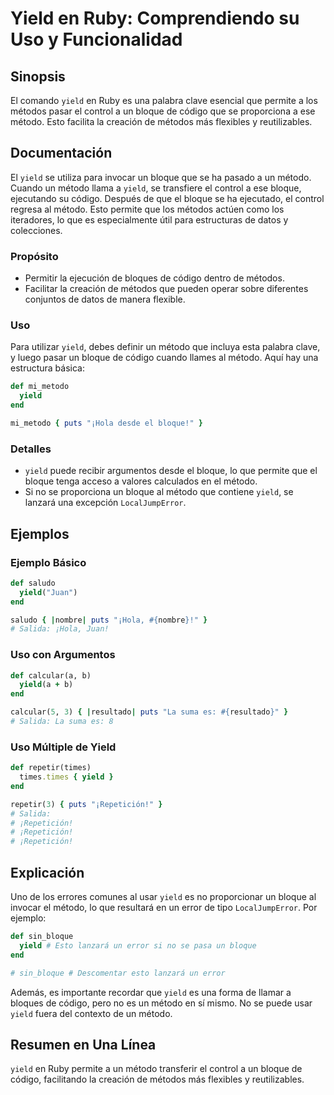 <!--
Meta Description: # Yield en Ruby: Comprendiendo su Uso y Funcionalidad ## Sinopsis El comando `yield` en Ruby es una palabra clave esencial que permite a los métodos p...
Meta Keywords: yield, que, bloque, método, ruby
-->

# Yield en Ruby: Comprendiendo su Uso y Funcionalidad

## Sinopsis
El comando `yield` en Ruby es una palabra clave esencial que permite a los métodos pasar el control a un bloque de código que se proporciona a ese método. Esto facilita la creación de métodos más flexibles y reutilizables.

## Documentación
El `yield` se utiliza para invocar un bloque que se ha pasado a un método. Cuando un método llama a `yield`, se transfiere el control a ese bloque, ejecutando su código. Después de que el bloque se ha ejecutado, el control regresa al método. Esto permite que los métodos actúen como los iteradores, lo que es especialmente útil para estructuras de datos y colecciones.

### Propósito
- Permitir la ejecución de bloques de código dentro de métodos.
- Facilitar la creación de métodos que pueden operar sobre diferentes conjuntos de datos de manera flexible.

### Uso
Para utilizar `yield`, debes definir un método que incluya esta palabra clave, y luego pasar un bloque de código cuando llames al método. Aquí hay una estructura básica:

```ruby
def mi_metodo
  yield
end

mi_metodo { puts "¡Hola desde el bloque!" }
```

### Detalles
- `yield` puede recibir argumentos desde el bloque, lo que permite que el bloque tenga acceso a valores calculados en el método.
- Si no se proporciona un bloque al método que contiene `yield`, se lanzará una excepción `LocalJumpError`.

## Ejemplos

### Ejemplo Básico
```ruby
def saludo
  yield("Juan")
end

saludo { |nombre| puts "¡Hola, #{nombre}!" }
# Salida: ¡Hola, Juan!
```

### Uso con Argumentos
```ruby
def calcular(a, b)
  yield(a + b)
end

calcular(5, 3) { |resultado| puts "La suma es: #{resultado}" }
# Salida: La suma es: 8
```

### Uso Múltiple de Yield
```ruby
def repetir(times)
  times.times { yield }
end

repetir(3) { puts "¡Repetición!" }
# Salida: 
# ¡Repetición!
# ¡Repetición!
# ¡Repetición!
```

## Explicación
Uno de los errores comunes al usar `yield` es no proporcionar un bloque al invocar el método, lo que resultará en un error de tipo `LocalJumpError`. Por ejemplo:

```ruby
def sin_bloque
  yield # Esto lanzará un error si no se pasa un bloque
end

# sin_bloque # Descomentar esto lanzará un error
```

Además, es importante recordar que `yield` es una forma de llamar a bloques de código, pero no es un método en sí mismo. No se puede usar `yield` fuera del contexto de un método.

## Resumen en Una Línea
`yield` en Ruby permite a un método transferir el control a un bloque de código, facilitando la creación de métodos más flexibles y reutilizables.